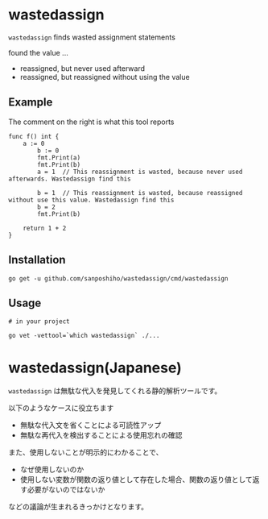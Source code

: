 # wastedassign
`wastedassign` finds wasted assignment statements

found the value ...

- reassigned, but never used afterward
- reassigned, but reassigned without using the value

## Example

The comment on the right is what this tool reports

```
func f() int {
	a := 0 
        b := 0
        fmt.Print(a)
        fmt.Print(b)
        a = 1  // This reassignment is wasted, because never used afterwards. Wastedassign find this 

        b = 1  // This reassignment is wasted, because reassigned without use this value. Wastedassign find this 
        b = 2
        fmt.Print(b)
        
	return 1 + 2
}
```


## Installation

```
go get -u github.com/sanposhiho/wastedassign/cmd/wastedassign
```

## Usage

```
# in your project

go vet -vettool=`which wastedassign` ./...
```

# wastedassign(Japanese)
`wastedassign` は無駄な代入を発見してくれる静的解析ツールです。

以下のようなケースに役立ちます

- 無駄な代入文を省くことによる可読性アップ
- 無駄な再代入を検出することによる使用忘れの確認

また、使用しないことが明示的にわかることで、

- なぜ使用しないのか
- 使用しない変数が関数の返り値として存在した場合、関数の返り値として返す必要がないのではないか

などの議論が生まれるきっかけとなります。
